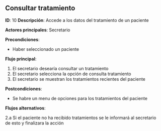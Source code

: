 ## Consultar tratamiento

**ID**: 10
**Descripción**: Accede a los datos del tratamiento de un paciente

**Actores principales**: Secretario

**Precondiciones**:
* Haber seleccionado un paciente

**Flujo principal**:
1. El secretario desearía consultar un tratamiento
2. El secretario selecciona la opción de consulta tratamiento
3. El secretario se muestran los tratamientos recientes del paciente

**Postcondiciones**:

* Se habre un menu de opciones para los tratamientos del paciente

**Flujos alternativos**:

2.a Si el paciente no ha recibido tratamientos se le informará al secretario de esto y finalizara la acción


